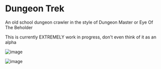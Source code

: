 # Dungeon Trek

An old school dungeon crawler in the style of Dungeon Master or Eye Of The Beholder

This is currently EXTREMELY work in progress, don't even think of it as an alpha

![image](https://user-images.githubusercontent.com/14982936/147598096-e492f668-24d8-4b44-9125-ef043e396326.png)

![image](https://user-images.githubusercontent.com/14982936/147598144-d50362ab-1faf-4f31-ab70-681314e3821d.png)